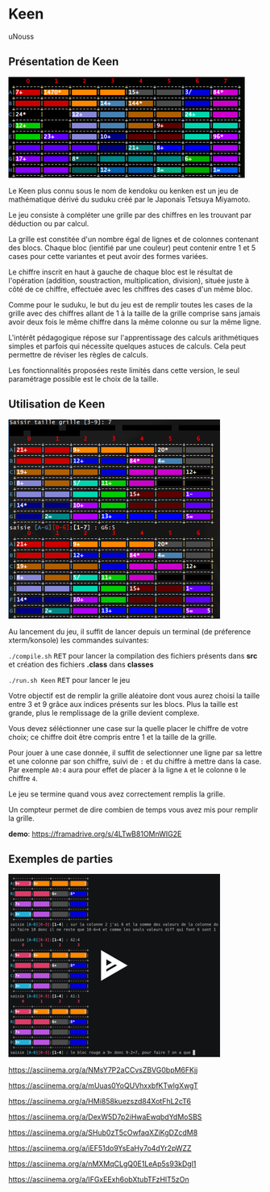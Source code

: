 # Keen

uNouss

## Présentation de Keen

![grilleDepart.png](./shots/grilleDepart.png)

Le Keen plus connu sous le nom de kendoku ou kenken est un jeu de mathématique dérivé du suduku créé par le Japonais Tetsuya Miyamoto.

Le jeu consiste à compléter une grille par des chiffres en les trouvant par déduction ou par calcul.

La grille est constitée d'un nombre égal de lignes et de colonnes contenant des blocs. Chaque bloc (ientifié par une couleur) peut contenir entre 1 et 5 cases pour cette variantes et peut avoir des formes variées.

Le chiffre inscrit en haut à gauche de chaque bloc est le résultat de l'opération (addition, soustraction, multiplication, division), située juste à côté de ce chiffre, effectuée avec les chiffres des cases d'un même bloc.

Comme pour le suduku, le but du jeu est de remplir toutes les cases de la grille avec des chiffres allant de 1 à la taille de la grille comprise sans jamais avoir deux fois le même chiffre dans la même colonne ou sur la même ligne.

L'intérêt pédagogique répose sur l'apprentissage des calculs arithmétiques simples et parfois qui nécessite quelques astuces de calculs. Cela peut permettre de réviser les règles de calculs.

Les fonctionnalités proposées reste limités dans cette version, le seul paramétrage possible est le choix de la taille.

## Utilisation de Keen

![grille.png](./shots/grille.png)

Au lancement du jeu, il suffit de lancer depuis un terminal (de préference xterm/konsole) les commandes suivantes:

`./compile.sh` <kbd>RET</kbd> pour lancer la compilation des fichiers présents dans **src** et création des fichiers **.class** dans **classes**


`./run.sh Keen` <kbd>RET</kbd> pour lancer le jeu

Votre objectif est de remplir la grille aléatoire dont vous aurez choisi la taille entre 3 et 9 grâce aux indices présents sur les blocs.
Plus la taille est grande, plus le remplissage de la grille devient complexe.

Vous devez séléctionner une case sur la quelle placer le chiffre de votre choix; ce chiffre doit être compris entre 1 et la taille de la grille.

Pour jouer à une case donnée, il suffit de selectionner une ligne par sa lettre et une colonne par son chiffre, suivi de `:` et du chiffre à mettre dans la case.
Par exemple `A0:4` aura pour effet de placer à la ligne `A` et le colonne `0` le chiffre `4`.

Le jeu se termine quand vous avez correctement remplis la grille.

Un compteur permet de dire combien de temps vous avez mis pour remplir la grille.

**demo**: https://framadrive.org/s/4LTwB81OMnWIG2E

## Exemples de parties

[![asciicast](./shots/thumbs.png)](https://asciinema.org/a/Dlekz2vfdJ5UBcTwUcHWeg6zW)

https://asciinema.org/a/NMsY7P2aCCvsZBVG0bpM6FKjj

https://asciinema.org/a/mUuas0YoQUVhxxbfKTwlgXwgT

https://asciinema.org/a/HMi858kuezszd84XotFhL2cT6

https://asciinema.org/a/DexW5D7p2iHwaEwqbdYdMoSBS

https://asciinema.org/a/SHub0zT5cOwfaqXZiKgDZcdM8

https://asciinema.org/a/iEF51do9YsEaHy7o4dYr2pWZZ

https://asciinema.org/a/nMXMqCLgQ0E1LeAp5s93kDgl1

https://asciinema.org/a/IFGxEExh6obXtubTFzHlT5zOn
